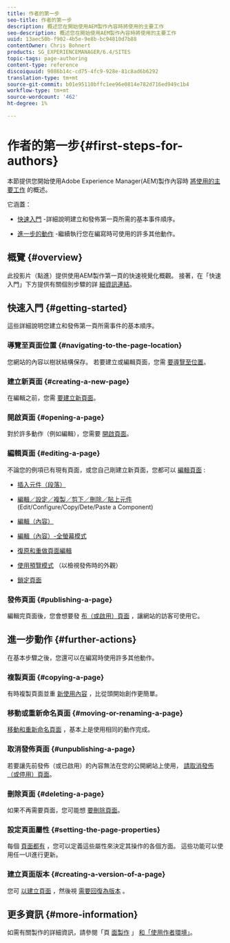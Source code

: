 ```yaml
---
title: 作者的第一步
seo-title: 作者的第一步
description: 概述您在開始使用AEM製作內容時將使用的主要工作
seo-description: 概述您在開始使用AEM製作內容時將使用的主要工作
uuid: 13aec50b-f902-4b5e-9e8b-bc94810d7b88
contentOwner: Chris Bohnert
products: SG_EXPERIENCEMANAGER/6.4/SITES
topic-tags: page-authoring
content-type: reference
discoiquuid: 9086b14c-cd75-4fc9-928e-81c8ad6b6292
translation-type: tm+mt
source-git-commit: b01e95110bffc1ee96e0814e782d716ed949c1b4
workflow-type: tm+mt
source-wordcount: '462'
ht-degree: 1%

---
```



# 作者的第一步{#first-steps-for-authors}

本節提供您開始使用Adobe Experience Manager(AEM)製作內容時 [將使用的主要工作](/help/sites-authoring/author.md#concept-of-authoring-and-publishing) 的概述。

它涵蓋：

* [快速入門](#getting-started) -詳細說明建立和發佈第一頁所需的基本事件順序。

* [進一步的動作](#further-actions) -繼續執行您在編寫時可使用的許多其他動作。

## 概覽 {#overview}

此投影片（點進）提供使用AEM製作第一頁的快速視覺化概觀。 接著，在「快速入門」下方提供有關個別步驟的詳 [細資訊連結](#getting-started)。

## 快速入門 {#getting-started}

這些詳細說明您建立和發佈第一頁所需事件的基本順序。

### 導覽至頁面位置 {#navigating-to-the-page-location}

您網站的內容以樹狀結構保存。 若要建立或編輯頁面，您需 [要導覽至位置](/help/sites-authoring/basic-handling.md#viewing-and-selecting-resources)。

### 建立新頁面 {#creating-a-new-page}

在編輯之前，您需 [要建立新頁面](/help/sites-authoring/managing-pages.md#creating-a-new-page)。

### 開啟頁面 {#opening-a-page}

對於許多動作（例如編輯），您需要 [開啟頁面](/help/sites-authoring/managing-pages.md#opening-a-page-for-editing)。

### 編輯頁面 {#editing-a-page}

不論您的例項已有現有頁面，或您自己剛建立新頁面，您都可以 [編輯頁面](/help/sites-authoring/editing-content.md) :

* [插入元件（段落）](/help/sites-authoring/editing-content.md#inserting-a-component)
* [編輯／設定／複製／剪下／刪除／貼上元件](/help/sites-authoring/editing-content.md#edit-configure-copy-cut-delete-paste) (Edit/Configure/Copy/Dete/Paste a Component)
* [編輯（內容）](/help/sites-authoring/editing-content.md#edit-content)
* [編輯（內容）-全螢幕模式](/help/sites-authoring/editing-content.md#edit-content-full-screen-mode)

* [復原和重做頁面編輯](/help/sites-authoring/editing-content.md#undoing-and-redoing-page-edits)
* [使用預覽模式](/help/sites-authoring/editing-content.md#preview-mode) （以檢視發佈時的外觀）
* [鎖定頁面](/help/sites-authoring/editing-content.md#locking-a-page)

### 發佈頁面 {#publishing-a-page}

編輯完頁面後，您會想要發 [布（或啟用）頁面](/help/sites-authoring/publishing-pages.md) ，讓網站的訪客可使用它。

## 進一步動作 {#further-actions}

在基本步驟之後，您還可以在編寫時使用許多其他動作。

### 複製頁面 {#copying-a-page}

有時複製頁面並重 [新使用內容](/help/sites-authoring/managing-pages.md#copying-and-pasting-a-page) ，比從頭開始創作更簡單。

### 移動或重新命名頁面 {#moving-or-renaming-a-page}

[移動和重新命名頁面](/help/sites-authoring/managing-pages.md#moving-or-renaming-a-page) ，基本上是使用相同的動作完成。

### 取消發佈頁面 {#unpublishing-a-page}

若要讓先前發佈（或已啟用）的內容無法在您的公開網站上使用， [請取消發佈（或停用）頁面](/help/sites-authoring/publishing-pages.md)。

### 刪除頁面 {#deleting-a-page}

如果不再需要頁面，您可能想 [要刪除頁面](/help/sites-authoring/managing-pages.md#deleting-a-page)。

### 設定頁面屬性 {#setting-the-page-properties}

每個 [頁面都有](/help/sites-authoring/editing-page-properties.md) ，您可以定義這些屬性來決定其操作的各個方面。 這些功能可以使用任一UI進行更新。

### 建立頁面版本 {#creating-a-version-of-a-page}

您可 [以建立頁面](/help/sites-authoring/working-with-page-versions.md#creating-a-new-version) ，然後視 [需要回復為版本](/help/sites-authoring/working-with-page-versions.md#reverting-to-a-page-version) 。

## 更多資訊 {#more-information}

如需有關製作的詳細資訊，請參閱「頁 [面製作](/help/sites-authoring/author-environment-tools.md) 」 [和「使用作者環境」](/help/sites-authoring/home.md)。

